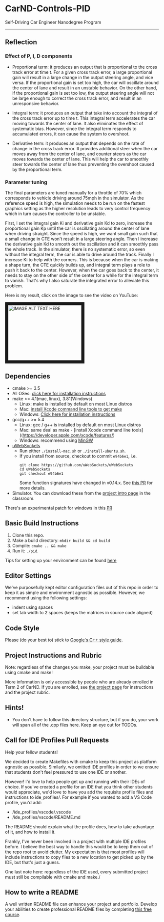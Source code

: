 # CarND-Controls-PID
Self-Driving Car Engineer Nanodegree Program

---
## Reflection

### Effect of P, I, D components

* Proportional term: it produces an output that is proportional to the cross track error at time t. For a given cross track error, a large proportional gain will result in a large change in the output steering angle, and vice versa. If the proportional gain is set too high, the car will oscillate around the center of lane and result in an unstable behavior. On the other hand, if the proportional gain is set too low, the output steering angle will not be large enough to correct the cross track error, and result in an unresponsive behavior.

* Integral term: it produces an output that take into account the integral of the cross track error up to time t. This integral term accelerates the car moving towards the center of lane. It also eliminates the effect of systematic bias. However, since the integral term responds to accumulated errors, it can cause the system to overshoot.

* Derivative term: it produces an output that depends on the rate of change in the cross track error. It provides additional steer when the car moves away from the center of lane, and counter steers as the car moves towards the center of lane. This will help the car to smoothly steer towards the center of lane thus preventing the overshoot caused by the proportional term.

### Parameter tuning

The final parameters are tuned manually for a throttle of 70% which corresponds to vehicle driving around 75mph in the simulator. As the reference speed is high, the simulation needs to be run on the fastest graphics setting as the higher resolution leads to very control frequency which in turn causes the controller to be unstable.

First, I set the integral gain Ki and derivative gain Kd to zero, increase the proportional gain Kp until the car is oscillating around the center of lane when driving straight. Since the speed is high, we want small gain such that a small change in CTE won't result in a large steering angle. Then I increase the derivative gain Kd to smooth out the oscillation and it can smoothly pass the whole track. In the simulator, there is no systematic error, so even without the integral term, the car is able to drive around the track. Finally I increase Ki to help with the corners. This is because when the car is making a shape turn, the CTE quickly builds up, and integral term plays a role to push it back to the center. However, when the car goes back to the center, it needs to stay on the other side of the center for a while for the integral term to vanish. That's why I also saturate the integrated error to alleviate this problem.

Here is my result, click on the image to see the video on YouTube:

<a href="https://youtu.be/l2x5U3mv-LA" target="_blank">
<img src="http://img.youtube.com/vi/l2x5U3mv-LA/0.jpg"
alt="IMAGE ALT TEXT HERE" width="240" height="180" border="10" />
</a>

## Dependencies

* cmake >= 3.5
 * All OSes: [click here for installation instructions](https://cmake.org/install/)
* make >= 4.1(mac, linux), 3.81(Windows)
  * Linux: make is installed by default on most Linux distros
  * Mac: [install Xcode command line tools to get make](https://developer.apple.com/xcode/features/)
  * Windows: [Click here for installation instructions](http://gnuwin32.sourceforge.net/packages/make.htm)
* gcc/g++ >= 5.4
  * Linux: gcc / g++ is installed by default on most Linux distros
  * Mac: same deal as make - [install Xcode command line tools]((https://developer.apple.com/xcode/features/)
  * Windows: recommend using [MinGW](http://www.mingw.org/)
* [uWebSockets](https://github.com/uWebSockets/uWebSockets)
  * Run either `./install-mac.sh` or `./install-ubuntu.sh`.
  * If you install from source, checkout to commit `e94b6e1`, i.e.
    ```
    git clone https://github.com/uWebSockets/uWebSockets
    cd uWebSockets
    git checkout e94b6e1
    ```
    Some function signatures have changed in v0.14.x. See [this PR](https://github.com/udacity/CarND-MPC-Project/pull/3) for more details.
* Simulator. You can download these from the [project intro page](https://github.com/udacity/self-driving-car-sim/releases) in the classroom.

There's an experimental patch for windows in this [PR](https://github.com/udacity/CarND-PID-Control-Project/pull/3)

## Basic Build Instructions

1. Clone this repo.
2. Make a build directory: `mkdir build && cd build`
3. Compile: `cmake .. && make`
4. Run it: `./pid`.

Tips for setting up your environment can be found [here](https://classroom.udacity.com/nanodegrees/nd013/parts/40f38239-66b6-46ec-ae68-03afd8a601c8/modules/0949fca6-b379-42af-a919-ee50aa304e6a/lessons/f758c44c-5e40-4e01-93b5-1a82aa4e044f/concepts/23d376c7-0195-4276-bdf0-e02f1f3c665d)

## Editor Settings

We've purposefully kept editor configuration files out of this repo in order to
keep it as simple and environment agnostic as possible. However, we recommend
using the following settings:

* indent using spaces
* set tab width to 2 spaces (keeps the matrices in source code aligned)

## Code Style

Please (do your best to) stick to [Google's C++ style guide](https://google.github.io/styleguide/cppguide.html).

## Project Instructions and Rubric

Note: regardless of the changes you make, your project must be buildable using
cmake and make!

More information is only accessible by people who are already enrolled in Term 2
of CarND. If you are enrolled, see [the project page](https://classroom.udacity.com/nanodegrees/nd013/parts/40f38239-66b6-46ec-ae68-03afd8a601c8/modules/f1820894-8322-4bb3-81aa-b26b3c6dcbaf/lessons/e8235395-22dd-4b87-88e0-d108c5e5bbf4/concepts/6a4d8d42-6a04-4aa6-b284-1697c0fd6562)
for instructions and the project rubric.

## Hints!

* You don't have to follow this directory structure, but if you do, your work
  will span all of the .cpp files here. Keep an eye out for TODOs.

## Call for IDE Profiles Pull Requests

Help your fellow students!

We decided to create Makefiles with cmake to keep this project as platform
agnostic as possible. Similarly, we omitted IDE profiles in order to we ensure
that students don't feel pressured to use one IDE or another.

However! I'd love to help people get up and running with their IDEs of choice.
If you've created a profile for an IDE that you think other students would
appreciate, we'd love to have you add the requisite profile files and
instructions to ide_profiles/. For example if you wanted to add a VS Code
profile, you'd add:

* /ide_profiles/vscode/.vscode
* /ide_profiles/vscode/README.md

The README should explain what the profile does, how to take advantage of it,
and how to install it.

Frankly, I've never been involved in a project with multiple IDE profiles
before. I believe the best way to handle this would be to keep them out of the
repo root to avoid clutter. My expectation is that most profiles will include
instructions to copy files to a new location to get picked up by the IDE, but
that's just a guess.

One last note here: regardless of the IDE used, every submitted project must
still be compilable with cmake and make./

## How to write a README
A well written README file can enhance your project and portfolio.  Develop your abilities to create professional README files by completing [this free course](https://www.udacity.com/course/writing-readmes--ud777).
